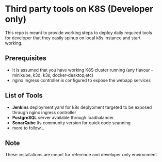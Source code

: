 # Third party tools on K8S (Developer only)
This repo is meant to provide working steps to deploy daily required tools for developer that they easily spinup on local k8s instance and start working.

## Prerequisites
- It is assumed that you have working K8S cluster running (any flavour - minikube, k3d, k3s, docker-desktop,etc)
- nginx Ingress controller is configured to expose the webapp services

## List of Tools
- **Jenkins** deployment yaml for k8s deplyoment targeted to be exposed through nginx ingress controller
-  **PostgreSQL** server available through loadbalancer
-  **SonarQube** lts community version for quick code scanning
-  more to follow...


## Note
These installations are meant for reference and developer only environment

